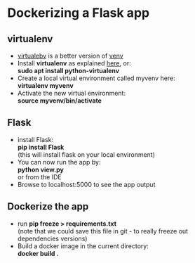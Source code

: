 # Dockerizing a Flask app

## virtualenv

- [virtualebv](https://virtualenv.pypa.io/en/latest/) is a better version of [venv](https://docs.python.org/3/library/venv.html)
- Install **virtualenv** as explained [here](https://virtualenv.pypa.io/en/latest/installation.html), or:  
**sudo apt install python-virtualenv**
- Create a local virtual environment called myvenv here:  
**virtualenv myvenv**
- Activate the new virtual environment:  
**source myvenv/bin/activate**

## Flask

- install Flask:  
**pip install Flask**  
(this will install flask on your local environment)
- You can now run the app by:  
**python view.py**  
or from the IDE
- Browse to localhost:5000 to see the app output

## Dockerize the app

- run **pip freeze > requirements.txt**  
(note that we could save this file in git - to really freeze out dependencies versions)
- Build a docker image in the current directory:  
**docker build .**

